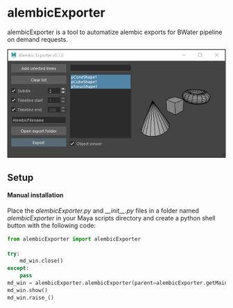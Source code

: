 # alembicExporter
alembicExporter is a tool to automatize alembic exports for BWater pipeline on demand requests.

<img src="https://github.com/AlbertoGZ-dev/alembicExporter/blob/main/alembicExporter.png"></img>

## Setup

#### Manual installation

Place the *alembicExporter.py* and *\_\_init\_\_.py* files in a folder named *alembicExporter* in your Maya scripts directory and create a python shell button with the following code:

```python
from alembicExporter import alembicExporter

try:
    md_win.close()
except:
    pass
md_win = alembicExporter.alembicExporter(parent=alembicExporter.getMainWindow())
md_win.show()
md_win.raise_()
```
